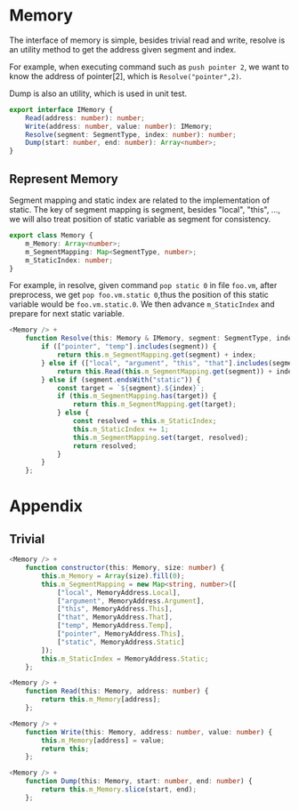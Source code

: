 # Memory

The interface of memory is simple, besides trivial read and write, resolve is an utility method to get the address given segment and index.

For example, when executing command such as ```push pointer 2```, we want to know the address of pointer[2], which is ```Resolve("pointer",2)```.

Dump is also an utility, which is used in unit test.

```typescript
export interface IMemory {
    Read(address: number): number;
    Write(address: number, value: number): IMemory;
    Resolve(segment: SegmentType, index: number): number;
    Dump(start: number, end: number): Array<number>;
}
```

## Represent Memory

Segment mapping and static index are related to the implementation of static. The key of segment mapping is segment, besides "local", "this", ..., we will also treat position of static variable as segment for consistency.

```typescript
export class Memory {
    m_Memory: Array<number>;
    m_SegmentMapping: Map<SegmentType, number>;
    m_StaticIndex: number;
}
```

For example, in resolve, given command ```pop static 0``` in file ```foo.vm```, after preprocess, we get ```pop foo.vm.static 0```,thus the position of this static variable would be ```foo.vm.static.0```. We then advance ```m_StaticIndex``` and prepare for next static variable.

```typescript
<Memory /> +
    function Resolve(this: Memory & IMemory, segment: SegmentType, index: number) {
        if (["pointer", "temp"].includes(segment)) {
            return this.m_SegmentMapping.get(segment) + index;
        } else if (["local", "argument", "this", "that"].includes(segment)) {
            return this.Read(this.m_SegmentMapping.get(segment)) + index;
        } else if (segment.endsWith("static")) {
            const target = `${segment}.${index}`;
            if (this.m_SegmentMapping.has(target)) {
                return this.m_SegmentMapping.get(target);
            } else {
                const resolved = this.m_StaticIndex;
                this.m_StaticIndex += 1;
                this.m_SegmentMapping.set(target, resolved);
                return resolved;
            }
        }
    };
```

# Appendix

## Trivial

```typescript
<Memory /> +
    function constructor(this: Memory, size: number) {
        this.m_Memory = Array(size).fill(0);
        this.m_SegmentMapping = new Map<string, number>([
            ["local", MemoryAddress.Local],
            ["argument", MemoryAddress.Argument],
            ["this", MemoryAddress.This],
            ["that", MemoryAddress.That],
            ["temp", MemoryAddress.Temp],
            ["pointer", MemoryAddress.This],
            ["static", MemoryAddress.Static]
        ]);
        this.m_StaticIndex = MemoryAddress.Static;
    };
```

```typescript
<Memory /> +
    function Read(this: Memory, address: number) {
        return this.m_Memory[address];
    };
```

```typescript
<Memory /> +
    function Write(this: Memory, address: number, value: number) {
        this.m_Memory[address] = value;
        return this;
    };
```

```typescript
<Memory /> +
    function Dump(this: Memory, start: number, end: number) {
        return this.m_Memory.slice(start, end);
    };
```